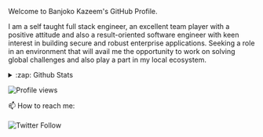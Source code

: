 Welcome to Banjoko Kazeem's GitHub Profile.

I am a self taught full stack engineer, an excellent team player with a positive attitude and also a
result-oriented software engineer with keen interest in building secure and robust enterprise
applications. Seeking a role in an environment that will avail me the opportunity to work on
solving global challenges and also play a part in my local ecosystem. 

<details>
  <summary>:zap: Github Stats</summary>
  <img align="left" alt="kazmanbanj Github stats" src="https://github-readme-stats.kazmanbanj.vercel.app/api?username=kazmanbanj&show_icons=true&hide_border=true&theme=synthwave" />
</details>

![Profile views](https://gpvc.arturio.dev/kazmanbanj)

📫 How to reach me:<br><br>
![Twitter Follow](https://img.shields.io/twitter/follow/kazmanbanjoko?color=1DA1F2&logo=Twitter&logoColor=1DA1F2&style=social&hide_border=true)

<!--
**kazmanbanj/kazmanbanj** is a ✨ _special_ ✨ repository because its `README.md` (this file) appears on your GitHub profile.

Here are some ideas to get you started:

- 🔭 I’m currently working on ...
- 🌱 I’m currently learning ...
- 👯 I’m looking to collaborate on ...
- 🤔 I’m looking for help with ...
- 💬 Ask me about ...
- 📫 How to reach me: ...
- 😄 Pronouns: ...
- ⚡ Fun fact: ...
-->
